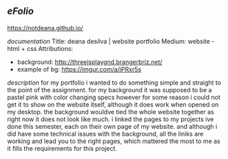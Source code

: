 *eFolio*
---
https://notdeana.github.io/

*documentation*
Title: deana desilva | website portfolio
Medium: website - html + css
Attributions: 
  - background: http://threejsplaygnd.brangerbriz.net/
  - example of bg: https://imgur.com/a/iPRxr5s
  
 *description*
 for my portfolio i wanted to do something simple and straight to the point of the assignment. for my background it was supposed to be a pastel pink with color changing specs however for some reason i could not get it to show on the website itself, although it does work when opened on my desktop. the background wouldve tied the whole website together as right now it does not look like much. i linked the pages to my projects ive done this semester, each on their own page of my website. and although i did have some technical issues with the background, all the liniks are working and lead you to the right pages, which mattered the most to me as it fills the requirements for this project. 
